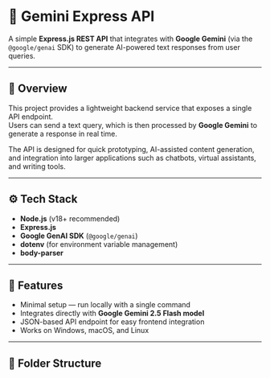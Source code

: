 # 🧠 Gemini Express API

A simple **Express.js REST API** that integrates with **Google Gemini** (via the `@google/genai` SDK) to generate AI-powered text responses from user queries.

---

## 🚀 Overview

This project provides a lightweight backend service that exposes a single API endpoint.  
Users can send a text query, which is then processed by **Google Gemini** to generate a response in real time.

The API is designed for quick prototyping, AI-assisted content generation, and integration into larger applications such as chatbots, virtual assistants, and writing tools.

---

## ⚙️ Tech Stack

- **Node.js** (v18+ recommended)  
- **Express.js**  
- **Google GenAI SDK** (`@google/genai`)  
- **dotenv** (for environment variable management)  
- **body-parser**

---

## 🧩 Features

- Minimal setup — run locally with a single command  
- Integrates directly with **Google Gemini 2.5 Flash model**  
- JSON-based API endpoint for easy frontend integration  
- Works on Windows, macOS, and Linux  

---

## 📁 Folder Structure

